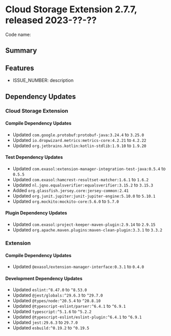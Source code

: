 # Cloud Storage Extension 2.7.7, released 2023-??-??

Code name:

## Summary

## Features

* ISSUE_NUMBER: description

## Dependency Updates

### Cloud Storage Extension

#### Compile Dependency Updates

* Updated `com.google.protobuf:protobuf-java:3.24.4` to `3.25.0`
* Updated `io.dropwizard.metrics:metrics-core:4.2.21` to `4.2.22`
* Updated `org.jetbrains.kotlin:kotlin-stdlib:1.9.10` to `1.9.20`

#### Test Dependency Updates

* Updated `com.exasol:extension-manager-integration-test-java:0.5.4` to `0.5.5`
* Updated `com.exasol:hamcrest-resultset-matcher:1.6.1` to `1.6.2`
* Updated `nl.jqno.equalsverifier:equalsverifier:3.15.2` to `3.15.3`
* Added `org.glassfish.jersey.core:jersey-common:2.41`
* Updated `org.junit.jupiter:junit-jupiter-engine:5.10.0` to `5.10.1`
* Updated `org.mockito:mockito-core:5.6.0` to `5.7.0`

#### Plugin Dependency Updates

* Updated `com.exasol:project-keeper-maven-plugin:2.9.14` to `2.9.15`
* Updated `org.apache.maven.plugins:maven-clean-plugin:3.3.1` to `3.3.2`

### Extension

#### Compile Dependency Updates

* Updated `@exasol/extension-manager-interface:0.3.1` to `0.4.0`

#### Development Dependency Updates

* Updated `eslint:^8.47.0` to `^8.53.0`
* Updated `@jest/globals:^29.6.3` to `^29.7.0`
* Updated `@types/node:^20.5.4` to `^20.8.10`
* Updated `@typescript-eslint/parser:^6.4.1` to `^6.9.1`
* Updated `typescript:^5.1.6` to `^5.2.2`
* Updated `@typescript-eslint/eslint-plugin:^6.4.1` to `^6.9.1`
* Updated `jest:29.6.3` to `29.7.0`
* Updated `esbuild:^0.19.2` to `^0.19.5`

